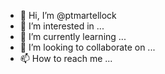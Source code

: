 - 👋 Hi, I’m @ptmartellock
- 👀 I’m interested in ...
- 🌱 I’m currently learning ...
- 💞️ I’m looking to collaborate on ...
- 📫 How to reach me ...

<!---
ptmartellock/ptmartellock is a ✨ special ✨ repository because its `README.md` (this file) appears on your GitHub profile.
You can click the Preview link to take a look at your changes.
--->
